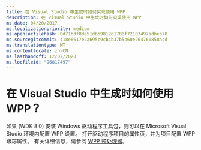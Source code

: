 ```yaml
---
title: 在 Visual Studio 中生成时如何实现使用 WPP
description: 在 Visual Studio 中生成时如何实现使用 WPP
ms.date: 04/20/2017
ms.localizationpriority: medium
ms.openlocfilehash: 0d71bdf8de51db5981261708f72103497adbeb78
ms.sourcegitcommit: 418e6617e2a695c9cb4b37b5b60e264760858acd
ms.translationtype: MT
ms.contentlocale: zh-CN
ms.lasthandoff: 12/07/2020
ms.locfileid: "96817497"
---
```

# <a name="how-do-i-use-wpp-when-building-in-visual-studio"></a>在 Visual Studio 中生成时如何使用 WPP？


如果 (WDK 8.0) 安装 Windows 驱动程序工具包，则可以在 Microsoft Visual Studio 环境内配置 WPP 设置。 打开驱动程序项目的属性页，并为项目配置 WPP 跟踪属性。 有关详细信息，请参阅 [WPP 预处理器](wpp-preprocessor.md)。

 

 





